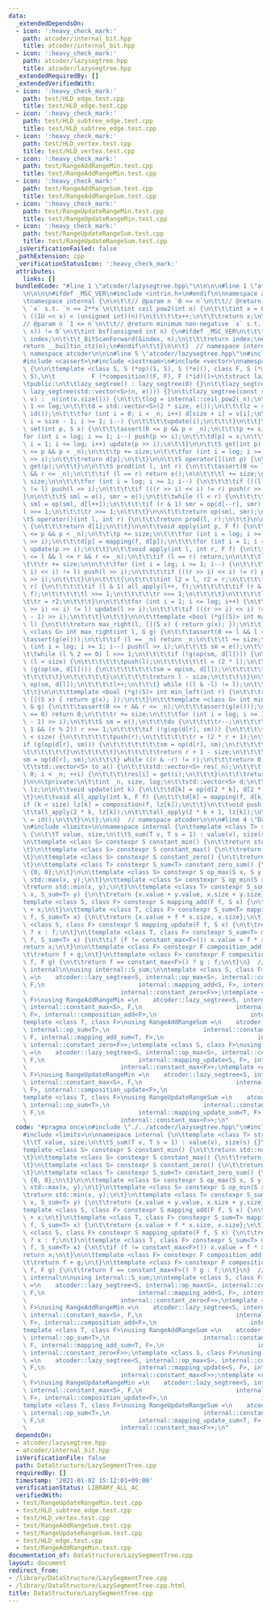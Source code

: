 ```yaml
---
data:
  _extendedDependsOn:
  - icon: ':heavy_check_mark:'
    path: atcoder/internal_bit.hpp
    title: atcoder/internal_bit.hpp
  - icon: ':heavy_check_mark:'
    path: atcoder/lazysegtree.hpp
    title: atcoder/lazysegtree.hpp
  _extendedRequiredBy: []
  _extendedVerifiedWith:
  - icon: ':heavy_check_mark:'
    path: test/HLD_edge.test.cpp
    title: test/HLD_edge.test.cpp
  - icon: ':heavy_check_mark:'
    path: test/HLD_subtree_edge.test.cpp
    title: test/HLD_subtree_edge.test.cpp
  - icon: ':heavy_check_mark:'
    path: test/HLD_vertex.test.cpp
    title: test/HLD_vertex.test.cpp
  - icon: ':heavy_check_mark:'
    path: test/RangeAddRangeMin.test.cpp
    title: test/RangeAddRangeMin.test.cpp
  - icon: ':heavy_check_mark:'
    path: test/RangeAddRangeSum.test.cpp
    title: test/RangeAddRangeSum.test.cpp
  - icon: ':heavy_check_mark:'
    path: test/RangeUpdateRangeMin.test.cpp
    title: test/RangeUpdateRangeMin.test.cpp
  - icon: ':heavy_check_mark:'
    path: test/RangeUpdateRangeSum.test.cpp
    title: test/RangeUpdateRangeSum.test.cpp
  _isVerificationFailed: false
  _pathExtension: cpp
  _verificationStatusIcon: ':heavy_check_mark:'
  attributes:
    links: []
  bundledCode: "#line 1 \"atcoder/lazysegtree.hpp\"\n\n\n\n#line 1 \"atcoder/internal_bit.hpp\"\
    \n\n\n\n#ifdef _MSC_VER\n#include <intrin.h>\n#endif\n\nnamespace atcoder {\n\n\
    \tnamespace internal {\n\n\t\t// @param n `0 <= n`\n\t\t// @return minimum non-negative\
    \ `x` s.t. `n <= 2**x`\n\t\tint ceil_pow2(int n) {\n\t\t\tint x = 0;\n\t\t\twhile\
    \ ((1U << x) < (unsigned int)(n))\n\t\t\t\tx++;\n\t\t\treturn x;\n\t\t}\n\n\t\t\
    // @param n `1 <= n`\n\t\t// @return minimum non-negative `x` s.t. `(n & (1 <<\
    \ x)) != 0`\n\t\tint bsf(unsigned int n) {\n#ifdef _MSC_VER\n\t\t\tunsigned long\
    \ index;\n\t\t\t_BitScanForward(&index, n);\n\t\t\treturn index;\n#else\n\t\t\t\
    return __builtin_ctz(n);\n#endif\n\t\t}\n\n\t}  // namespace internal\n\n}  //\
    \ namespace atcoder\n\n\n#line 5 \"atcoder/lazysegtree.hpp\"\n#include <algorithm>\n\
    #include <cassert>\n#include <iostream>\n#include <vector>\nnamespace atcoder\
    \ {\n\n\ttemplate <class S, S (*op)(S, S), S (*e)(), class F, S (*mapping)(F,\
    \ S),\n\t          F (*composition)(F, F), F (*id)()>\n\tstruct lazy_segtree {\n\
    \tpublic:\n\t\tlazy_segtree() : lazy_segtree(0) {}\n\t\tlazy_segtree(int n) :\
    \ lazy_segtree(std::vector<S>(n, e())) {}\n\t\tlazy_segtree(const std::vector<S>&\
    \ v) : _n(int(v.size())) {\n\t\t\tlog = internal::ceil_pow2(_n);\n\t\t\tsize =\
    \ 1 << log;\n\t\t\td = std::vector<S>(2 * size, e());\n\t\t\tlz = std::vector<F>(size,\
    \ id());\n\t\t\tfor (int i = 0; i < _n; i++) d[size + i] = v[i];\n\t\t\tfor (int\
    \ i = size - 1; i >= 1; i--) {\n\t\t\t\tupdate(i);\n\t\t\t}\n\t\t}\n\n\t\tvoid\
    \ set(int p, S x) {\n\t\t\tassert(0 <= p && p < _n);\n\t\t\tp += size;\n\t\t\t\
    for (int i = log; i >= 1; i--) push(p >> i);\n\t\t\td[p] = x;\n\t\t\tfor (int\
    \ i = 1; i <= log; i++) update(p >> i);\n\t\t}\n\n\t\tS get(int p) {\n\t\t\tassert(0\
    \ <= p && p < _n);\n\t\t\tp += size;\n\t\t\tfor (int i = log; i >= 1; i--) push(p\
    \ >> i);\n\t\t\treturn d[p];\n\t\t}\n\n\t\tS operator[](int p) {\n\t\t\treturn\
    \ get(p);\n\t\t}\n\n\t\tS prod(int l, int r) {\n\t\t\tassert(0 <= l && l <= r\
    \ && r <= _n);\n\t\t\tif (l == r) return e();\n\n\t\t\tl += size;\n\t\t\tr +=\
    \ size;\n\n\t\t\tfor (int i = log; i >= 1; i--) {\n\t\t\t\tif (((l >> i) << i)\
    \ != l) push(l >> i);\n\t\t\t\tif (((r >> i) << i) != r) push(r >> i);\n\t\t\t\
    }\n\n\t\t\tS sml = e(), smr = e();\n\t\t\twhile (l < r) {\n\t\t\t\tif (l & 1)\
    \ sml = op(sml, d[l++]);\n\t\t\t\tif (r & 1) smr = op(d[--r], smr);\n\t\t\t\t\
    l >>= 1;\n\t\t\t\tr >>= 1;\n\t\t\t}\n\n\t\t\treturn op(sml, smr);\n\t\t}\n\n\t\
    \tS operator()(int l, int r) {\n\t\t\treturn prod(l, r);\n\t\t}\n\n\t\tS all_prod()\
    \ {\n\t\t\treturn d[1];\n\t\t}\n\n\t\tvoid apply(int p, F f) {\n\t\t\tassert(0\
    \ <= p && p < _n);\n\t\t\tp += size;\n\t\t\tfor (int i = log; i >= 1; i--) push(p\
    \ >> i);\n\t\t\td[p] = mapping(f, d[p]);\n\t\t\tfor (int i = 1; i <= log; i++)\
    \ update(p >> i);\n\t\t}\n\t\tvoid apply(int l, int r, F f) {\n\t\t\tassert(0\
    \ <= l && l <= r && r <= _n);\n\t\t\tif (l == r) return;\n\n\t\t\tl += size;\n\
    \t\t\tr += size;\n\n\t\t\tfor (int i = log; i >= 1; i--) {\n\t\t\t\tif (((l >>\
    \ i) << i) != l) push(l >> i);\n\t\t\t\tif (((r >> i) << i) != r) push((r - 1)\
    \ >> i);\n\t\t\t}\n\n\t\t\t{\n\t\t\t\tint l2 = l, r2 = r;\n\t\t\t\twhile (l <\
    \ r) {\n\t\t\t\t\tif (l & 1) all_apply(l++, f);\n\t\t\t\t\tif (r & 1) all_apply(--r,\
    \ f);\n\t\t\t\t\tl >>= 1;\n\t\t\t\t\tr >>= 1;\n\t\t\t\t}\n\t\t\t\tl = l2;\n\t\t\
    \t\tr = r2;\n\t\t\t}\n\n\t\t\tfor (int i = 1; i <= log; i++) {\n\t\t\t\tif (((l\
    \ >> i) << i) != l) update(l >> i);\n\t\t\t\tif (((r >> i) << i) != r) update((r\
    \ - 1) >> i);\n\t\t\t}\n\t\t}\n\n\t\ttemplate <bool (*g)(S)> int max_right(int\
    \ l) {\n\t\t\treturn max_right(l, [](S x) { return g(x); });\n\t\t}\n\t\ttemplate\
    \ <class G> int max_right(int l, G g) {\n\t\t\tassert(0 <= l && l <= _n);\n\t\t\
    \tassert(g(e()));\n\t\t\tif (l == _n) return _n;\n\t\t\tl += size;\n\t\t\tfor\
    \ (int i = log; i >= 1; i--) push(l >> i);\n\t\t\tS sm = e();\n\t\t\tdo {\n\t\t\
    \t\twhile (l % 2 == 0) l >>= 1;\n\t\t\t\tif (!g(op(sm, d[l]))) {\n\t\t\t\t\twhile\
    \ (l < size) {\n\t\t\t\t\t\tpush(l);\n\t\t\t\t\t\tl = (2 * l);\n\t\t\t\t\t\tif\
    \ (g(op(sm, d[l]))) {\n\t\t\t\t\t\t\tsm = op(sm, d[l]);\n\t\t\t\t\t\t\tl++;\n\t\
    \t\t\t\t\t}\n\t\t\t\t\t}\n\t\t\t\t\treturn l - size;\n\t\t\t\t}\n\t\t\t\tsm =\
    \ op(sm, d[l]);\n\t\t\t\tl++;\n\t\t\t} while ((l & -l) != l);\n\t\t\treturn _n;\n\
    \t\t}\n\n\t\ttemplate <bool (*g)(S)> int min_left(int r) {\n\t\t\treturn min_left(r,\
    \ [](S x) { return g(x); });\n\t\t}\n\t\ttemplate <class G> int min_left(int r,\
    \ G g) {\n\t\t\tassert(0 <= r && r <= _n);\n\t\t\tassert(g(e()));\n\t\t\tif (r\
    \ == 0) return 0;\n\t\t\tr += size;\n\t\t\tfor (int i = log; i >= 1; i--) push((r\
    \ - 1) >> i);\n\t\t\tS sm = e();\n\t\t\tdo {\n\t\t\t\tr--;\n\t\t\t\twhile (r >\
    \ 1 && (r % 2)) r >>= 1;\n\t\t\t\tif (!g(op(d[r], sm))) {\n\t\t\t\t\twhile (r\
    \ < size) {\n\t\t\t\t\t\tpush(r);\n\t\t\t\t\t\tr = (2 * r + 1);\n\t\t\t\t\t\t\
    if (g(op(d[r], sm))) {\n\t\t\t\t\t\t\tsm = op(d[r], sm);\n\t\t\t\t\t\t\tr--;\n\
    \t\t\t\t\t\t}\n\t\t\t\t\t}\n\t\t\t\t\treturn r + 1 - size;\n\t\t\t\t}\n\t\t\t\t\
    sm = op(d[r], sm);\n\t\t\t} while ((r & -r) != r);\n\t\t\treturn 0;\n\t\t}\n\n\
    \t\tstd::vector<S> to_a() {\n\t\t\tstd::vector<S> res(_n);\n\t\t\tfor (int i =\
    \ 0; i < _n; ++i) {\n\t\t\t\tres[i] = get(i);\n\t\t\t}\n\t\t\treturn res;\n\t\t\
    }\n\n\tprivate:\n\t\tint _n, size, log;\n\t\tstd::vector<S> d;\n\t\tstd::vector<F>\
    \ lz;\n\n\t\tvoid update(int k) {\n\t\t\td[k] = op(d[2 * k], d[2 * k + 1]);\n\t\
    \t}\n\t\tvoid all_apply(int k, F f) {\n\t\t\td[k] = mapping(f, d[k]);\n\t\t\t\
    if (k < size) lz[k] = composition(f, lz[k]);\n\t\t}\n\t\tvoid push(int k) {\n\t\
    \t\tall_apply(2 * k, lz[k]);\n\t\t\tall_apply(2 * k + 1, lz[k]);\n\t\t\tlz[k]\
    \ = id();\n\t\t}\n\t};\n\n}  // namespace atcoder\n\n\n#line 4 \"DataStructure/LazySegmentTree.cpp\"\
    \n#include <limits>\n\nnamespace internal {\n\ttemplate <class T> struct S_sum\
    \ {\n\t\tT value, size;\n\t\tS_sum(T v, T s = 1) : value(v), size(s) {}\n\t};\n\
    \n\ttemplate <class S> constexpr S constant_min() {\n\t\treturn std::numeric_limits<S>::min();\n\
    \t}\n\ttemplate <class S> constexpr S constant_max() {\n\t\treturn std::numeric_limits<S>::max();\n\
    \t}\n\ttemplate <class S> constexpr S constant_zero() {\n\t\treturn static_cast<S>(0);\n\
    \t}\n\ttemplate <class T> constexpr S_sum<T> constant_zero_sum() {\n\t\treturn\
    \ {0, 0};\n\t}\n\n\ttemplate <class S> constexpr S op_max(S x, S y) {\n\t\treturn\
    \ std::max(x, y);\n\t}\n\ttemplate <class S> constexpr S op_min(S x, S y) {\n\t\
    \treturn std::min(x, y);\n\t}\n\ttemplate <class T> constexpr S_sum<T> op_sum(S_sum<T>\
    \ x, S_sum<T> y) {\n\t\treturn {x.value + y.value, x.size + y.size};\n\t}\n\n\t\
    template <class S, class F> constexpr S mapping_add(F f, S x) {\n\t\treturn f\
    \ + x;\n\t}\n\ttemplate <class T, class F> constexpr S_sum<T> mapping_add_sum(F\
    \ f, S_sum<T> x) {\n\t\treturn {x.value + f * x.size, x.size};\n\t}\n\ttemplate\
    \ <class S, class F> constexpr S mapping_update(F f, S x) {\n\t\treturn f == constant_max<F>()\
    \ ? x : f;\n\t}\n\ttemplate <class T, class F> constexpr S_sum<T> mapping_update_sum(F\
    \ f, S_sum<T> x) {\n\t\tif (f != constant_max<F>()) x.value = f * x.size;\n\t\t\
    return x;\n\t}\n\n\ttemplate <class F> constexpr F composition_add(F f, F g) {\n\
    \t\treturn f + g;\n\t}\n\ttemplate <class F> constexpr F composition_update(F\
    \ f, F g) {\n\t\treturn f == constant_max<F>() ? g : f;\n\t}\n}  // namespace\
    \ internal\n\nusing internal::S_sum;\n\ntemplate <class S, class F>\nusing RangeAddRangeMax\
    \ =\n    atcoder::lazy_segtree<S, internal::op_max<S>, internal::constant_min<S>,\
    \ F,\n                          internal::mapping_add<S, F>, internal::composition_add<F>,\n\
    \                          internal::constant_zero<F>>;\ntemplate <class S, class\
    \ F>\nusing RangeAddRangeMin =\n    atcoder::lazy_segtree<S, internal::op_min<S>,\
    \ internal::constant_max<S>, F,\n                          internal::mapping_add<S,\
    \ F>, internal::composition_add<F>,\n                          internal::constant_zero<F>>;\n\
    template <class T, class F>\nusing RangeAddRangeSum =\n    atcoder::lazy_segtree<internal::S_sum<T>,\
    \ internal::op_sum<T>,\n                          internal::constant_zero_sum<T>,\
    \ F, internal::mapping_add_sum<T, F>,\n                          internal::composition_add<F>,\
    \ internal::constant_zero<F>>;\ntemplate <class S, class F>\nusing RangeUpdateRangeMax\
    \ =\n    atcoder::lazy_segtree<S, internal::op_max<S>, internal::constant_min<S>,\
    \ F,\n                          internal::mapping_update<S, F>, internal::composition_update<F>,\n\
    \                          internal::constant_max<F>>;\ntemplate <class S, class\
    \ F>\nusing RangeUpdateRangeMin =\n    atcoder::lazy_segtree<S, internal::op_min<S>,\
    \ internal::constant_max<S>, F,\n                          internal::mapping_update<S,\
    \ F>, internal::composition_update<F>,\n                          internal::constant_max<F>>;\n\
    template <class T, class F>\nusing RangeUpdateRangeSum =\n    atcoder::lazy_segtree<internal::S_sum<T>,\
    \ internal::op_sum<T>,\n                          internal::constant_zero_sum<T>,\
    \ F,\n                          internal::mapping_update_sum<T, F>, internal::composition_update<F>,\n\
    \                          internal::constant_max<F>>;\n"
  code: "#pragma once\n#include \"./../atcoder/lazysegtree.hpp\"\n#include <algorithm>\n\
    #include <limits>\n\nnamespace internal {\n\ttemplate <class T> struct S_sum {\n\
    \t\tT value, size;\n\t\tS_sum(T v, T s = 1) : value(v), size(s) {}\n\t};\n\n\t\
    template <class S> constexpr S constant_min() {\n\t\treturn std::numeric_limits<S>::min();\n\
    \t}\n\ttemplate <class S> constexpr S constant_max() {\n\t\treturn std::numeric_limits<S>::max();\n\
    \t}\n\ttemplate <class S> constexpr S constant_zero() {\n\t\treturn static_cast<S>(0);\n\
    \t}\n\ttemplate <class T> constexpr S_sum<T> constant_zero_sum() {\n\t\treturn\
    \ {0, 0};\n\t}\n\n\ttemplate <class S> constexpr S op_max(S x, S y) {\n\t\treturn\
    \ std::max(x, y);\n\t}\n\ttemplate <class S> constexpr S op_min(S x, S y) {\n\t\
    \treturn std::min(x, y);\n\t}\n\ttemplate <class T> constexpr S_sum<T> op_sum(S_sum<T>\
    \ x, S_sum<T> y) {\n\t\treturn {x.value + y.value, x.size + y.size};\n\t}\n\n\t\
    template <class S, class F> constexpr S mapping_add(F f, S x) {\n\t\treturn f\
    \ + x;\n\t}\n\ttemplate <class T, class F> constexpr S_sum<T> mapping_add_sum(F\
    \ f, S_sum<T> x) {\n\t\treturn {x.value + f * x.size, x.size};\n\t}\n\ttemplate\
    \ <class S, class F> constexpr S mapping_update(F f, S x) {\n\t\treturn f == constant_max<F>()\
    \ ? x : f;\n\t}\n\ttemplate <class T, class F> constexpr S_sum<T> mapping_update_sum(F\
    \ f, S_sum<T> x) {\n\t\tif (f != constant_max<F>()) x.value = f * x.size;\n\t\t\
    return x;\n\t}\n\n\ttemplate <class F> constexpr F composition_add(F f, F g) {\n\
    \t\treturn f + g;\n\t}\n\ttemplate <class F> constexpr F composition_update(F\
    \ f, F g) {\n\t\treturn f == constant_max<F>() ? g : f;\n\t}\n}  // namespace\
    \ internal\n\nusing internal::S_sum;\n\ntemplate <class S, class F>\nusing RangeAddRangeMax\
    \ =\n    atcoder::lazy_segtree<S, internal::op_max<S>, internal::constant_min<S>,\
    \ F,\n                          internal::mapping_add<S, F>, internal::composition_add<F>,\n\
    \                          internal::constant_zero<F>>;\ntemplate <class S, class\
    \ F>\nusing RangeAddRangeMin =\n    atcoder::lazy_segtree<S, internal::op_min<S>,\
    \ internal::constant_max<S>, F,\n                          internal::mapping_add<S,\
    \ F>, internal::composition_add<F>,\n                          internal::constant_zero<F>>;\n\
    template <class T, class F>\nusing RangeAddRangeSum =\n    atcoder::lazy_segtree<internal::S_sum<T>,\
    \ internal::op_sum<T>,\n                          internal::constant_zero_sum<T>,\
    \ F, internal::mapping_add_sum<T, F>,\n                          internal::composition_add<F>,\
    \ internal::constant_zero<F>>;\ntemplate <class S, class F>\nusing RangeUpdateRangeMax\
    \ =\n    atcoder::lazy_segtree<S, internal::op_max<S>, internal::constant_min<S>,\
    \ F,\n                          internal::mapping_update<S, F>, internal::composition_update<F>,\n\
    \                          internal::constant_max<F>>;\ntemplate <class S, class\
    \ F>\nusing RangeUpdateRangeMin =\n    atcoder::lazy_segtree<S, internal::op_min<S>,\
    \ internal::constant_max<S>, F,\n                          internal::mapping_update<S,\
    \ F>, internal::composition_update<F>,\n                          internal::constant_max<F>>;\n\
    template <class T, class F>\nusing RangeUpdateRangeSum =\n    atcoder::lazy_segtree<internal::S_sum<T>,\
    \ internal::op_sum<T>,\n                          internal::constant_zero_sum<T>,\
    \ F,\n                          internal::mapping_update_sum<T, F>, internal::composition_update<F>,\n\
    \                          internal::constant_max<F>>;\n"
  dependsOn:
  - atcoder/lazysegtree.hpp
  - atcoder/internal_bit.hpp
  isVerificationFile: false
  path: DataStructure/LazySegmentTree.cpp
  requiredBy: []
  timestamp: '2021-01-02 15:12:01+09:00'
  verificationStatus: LIBRARY_ALL_AC
  verifiedWith:
  - test/RangeUpdateRangeMin.test.cpp
  - test/HLD_subtree_edge.test.cpp
  - test/HLD_vertex.test.cpp
  - test/RangeAddRangeSum.test.cpp
  - test/RangeUpdateRangeSum.test.cpp
  - test/HLD_edge.test.cpp
  - test/RangeAddRangeMin.test.cpp
documentation_of: DataStructure/LazySegmentTree.cpp
layout: document
redirect_from:
- /library/DataStructure/LazySegmentTree.cpp
- /library/DataStructure/LazySegmentTree.cpp.html
title: DataStructure/LazySegmentTree.cpp
---
```

